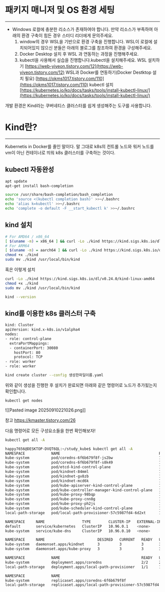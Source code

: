 
# **패키지 매니저 및 OS 환경 세팅**
---
- Windows
    로컬에 충분한 리소스가 존재하여야 합니다. 만약 리소스가 부족하여 아래의 환경 구축이 힘든 경우 스터디 리더에게 문의주세요.
    1. window의 경우 WSL을 기반으로 환경 구축을 진행합니다. WSL이 로컬에 설치되어있지 않으신 분들은 아래의 블로그를 참조하여 환경을 구성해주세요.
    2. Docker Desktop 설치 후 WSL 과 연동하는 과정을 진행해주세요.
    3. kubectl을 사용해서 실습을 진행합니다.kubectl을 설치해주세요.
    WSL 설치하기
    [https://web-yiyeon.tistory.com/12](https://web-yiyeon.tistory.com/12)
    WSL과 Docker를 연동하기(Docker Destktop 설치 필요)
    [https://okms1017.tistory.com/110](https://okms1017.tistory.com/110)
    kubectl 설치
    [https://kubernetes.io/ko/docs/tasks/tools/install-kubectl-linux/](https://kubernetes.io/ko/docs/tasks/tools/install-kubectl-linux/)


개발 환경은 Kind라는 쿠버네티스 클러스터를 쉽게 생성해주는 도구를 사용합니다.

# Kind란?
---
Kubernetis in Docker를 줄인 말이다. 말 그대로 k8s의 컨트롤 노드와 워커 노드를 vm이 아닌 컨테이너로 띄워 k8s 클러스터를 구축하는 것이다. 



## kubectl 자동완성
```bash
apt update
apt-get install bash-completion

source /usr/share/bash-completion/bash_completion
echo 'source <(kubectl completion bash)' >>~/.bashrc
echo 'alias k=kubectl' >>~/.bashrc
echo 'complete -o default -F __start_kubectl k' >>~/.bashrc
```

## kind 설치
```bash
# For AMD64 / x86_64
[ $(uname -m) = x86_64 ] && curl -Lo ./kind https://kind.sigs.k8s.io/dl/v0.30.0/kind-linux-amd64
# For ARM64
[ $(uname -m) = aarch64 ] && curl -Lo ./kind https://kind.sigs.k8s.io/dl/v0.30.0/kind-linux-arm64
chmod +x ./kind
sudo mv ./kind /usr/local/bin/kind
```

혹은 이렇게 설치
```bash
curl -Lo ./kind https://kind.sigs.k8s.io/dl/v0.24.0/kind-linux-amd64
chmod +x ./kind
sudo mv ./kind /usr/local/bin/kind
```

```bash
kind --version
```

## kind를 이용한 k8s 클러스터 구축

```bash
kind: Cluster
apiVersion: kind.x-k8s.io/v1alpha4
nodes:
- role: control-plane
  extraPortMappings:
  - containerPort: 30080 
    hostPort: 80     
    protocol: TCP
- role: worker
- role: worker
```

```bash
kind create cluster --config 생성한파일이름.yaml
```
위와 같이 생성을 진행한 후 설치가 완료되면 아래와 같은 명령어로 노드가 추가됬는지 확인합니다.
```bash
kubectl get nodes
```
![[Pasted image 20250910221026.png]]

참고 https://kmaster.tistory.com/26


다음 명령어로 모든 구성요소들을 한번 확인해보자!

```bash
kubectl get all -A
```

```bash
happy7656@DESKTOP-DVQT6QL:~/study_kube$ kubectl get all -A
NAMESPACE            NAME                                             READY   STATUS    RESTARTS   AGE
kube-system          pod/coredns-6f6b679f8f-js2bw                     1/1     Running   0          5m3s
kube-system          pod/coredns-6f6b679f8f-s8k49                     1/1     Running   0          5m3s
kube-system          pod/etcd-kind-control-plane                      1/1     Running   0          5m10s
kube-system          pod/kindnet-84mml                                1/1     Running   0          4m58s
kube-system          pod/kindnet-gv8zb                                1/1     Running   0          4m58s
kube-system          pod/kindnet-mcd6k                                1/1     Running   0          5m4s
kube-system          pod/kube-apiserver-kind-control-plane            1/1     Running   0          5m10s
kube-system          pod/kube-controller-manager-kind-control-plane   1/1     Running   0          5m10s
kube-system          pod/kube-proxy-98bqp                             1/1     Running   0          4m58s
kube-system          pod/kube-proxy-cnn8g                             1/1     Running   0          5m4s
kube-system          pod/kube-proxy-ph2js                             1/1     Running   0          4m58s
kube-system          pod/kube-scheduler-kind-control-plane            1/1     Running   0          5m10s
local-path-storage   pod/local-path-provisioner-57c5987fd4-6d2xt      1/1     Running   0          5m3s

NAMESPACE     NAME                 TYPE        CLUSTER-IP   EXTERNAL-IP   PORT(S)                  AGE
default       service/kubernetes   ClusterIP   10.96.0.1    <none>        443/TCP                  5m11s
kube-system   service/kube-dns     ClusterIP   10.96.0.10   <none>        53/UDP,53/TCP,9153/TCP   5m10s

NAMESPACE     NAME                        DESIRED   CURRENT   READY   UP-TO-DATE   AVAILABLE   NODE SELECTOR            AGE
kube-system   daemonset.apps/kindnet      3         3         3       3            3           kubernetes.io/os=linux   5m8s
kube-system   daemonset.apps/kube-proxy   3         3         3       3            3           kubernetes.io/os=linux   5m10s

NAMESPACE            NAME                                     READY   UP-TO-DATE   AVAILABLE   AGE
kube-system          deployment.apps/coredns                  2/2     2            2           5m10s
local-path-storage   deployment.apps/local-path-provisioner   1/1     1            1           5m7s

NAMESPACE            NAME                                                DESIRED   CURRENT   READY   AGE
kube-system          replicaset.apps/coredns-6f6b679f8f                  2         2         2       5m4s
local-path-storage   replicaset.apps/local-path-provisioner-57c5987fd4   1         1         1       5m4s
```

